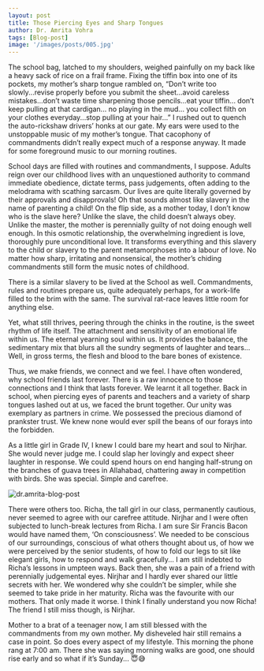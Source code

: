 ```yaml
---
layout: post
title: Those Piercing Eyes and Sharp Tongues
author: Dr. Amrita Vohra
tags: [Blog-post]
image: '/images/posts/005.jpg'
---
```


The school bag, latched to my shoulders, weighed painfully on my back like a heavy sack of rice on a frail frame. Fixing the tiffin box into one of its pockets, my mother’s sharp tongue rambled on, “Don’t write too slowly...revise properly before you submit the sheet...avoid careless mistakes...don’t waste time sharpening those pencils...eat your tiffin... don’t keep pulling at that cardigan... no playing in the mud... you collect filth on your clothes everyday...stop pulling at your hair...” I rushed out to quench the auto-rickshaw drivers’ honks at our gate. My ears were used to the unstoppable music of my mother’s tongue. That cacophony of commandments didn’t really expect much of a response anyway. It made for some foreground music to our morning routines.

School days are filled with routines and commandments, I suppose. Adults reign over our childhood lives with an unquestioned authority to command immediate obedience, dictate terms, pass judgements, often adding to the melodrama with scathing sarcasm. Our lives are quite literally governed by their approvals and disapprovals! Oh that sounds almost like slavery in the name of parenting a child! On the flip side, as a mother today, I don’t know who is the slave here? Unlike the slave, the child doesn’t always obey. Unlike the master, the mother is perennially guilty of not doing enough well enough. In this osmotic relationship, the overwhelming ingredient is love, thoroughly pure unconditional love. It transforms everything and this slavery to the child or slavery to the parent metamorphoses into a labour of love. No matter how sharp, irritating and nonsensical, the mother’s chiding commandments still form the music notes of childhood.

There is a similar slavery to be lived at the School as well. Commandments, rules and routines prepare us, quite adequately perhaps, for a work-life filled to the brim with the same. The survival rat-race leaves little room for anything else.

Yet, what still thrives, peering through the chinks in the routine, is the sweet rhythm of life itself. The attachment and sensitivity of an emotional life within us. The eternal yearning soul within us. It provides the balance, the sedimentary mix that blurs all the sundry segments of laughter and tears... Well, in gross terms, the flesh and blood to the bare bones of existence.

Thus, we make friends, we connect and we feel. I have often wondered, why school friends last forever. There is a raw innocence to those connections and I think that lasts forever. We learnt it all together. Back in school, when piercing eyes of parents and teachers and a variety of sharp tongues lashed out at us, we faced the brunt together. Our unity was exemplary as partners in crime. We possessed the precious diamond of prankster trust. We knew none would ever spill the beans of our forays into the forbidden.

As a little girl in Grade IV, I knew I could bare my heart and soul to Nirjhar. She would never judge me. I could slap her lovingly and expect sheer laughter in response. We could spend hours on end hanging half-strung on the branches of guava trees in Allahabad, chattering away in competition with birds. She was special. Simple and carefree.

![dr.amrita-blog-post](https://i.imgur.com/mKJQBBr.jpg)

There were others too. Richa, the tall girl in our class, permanently cautious, never seemed to agree with our carefree attitude. Nirjhar and I were often subjected to lunch-break lectures from Richa. I am sure Sir Francis Bacon would have named them, ‘On consciousness’. We needed to be conscious of our surroundings, conscious of what others thought about us, of how we were perceived by the senior students, of how to fold our legs to sit like elegant girls, how to respond and walk gracefully... I am still indebted to Richa’s lessons in umpteen ways. Back then, she was a pain of a friend with perennially judgemental eyes. Nirjhar and I hardly ever shared our little secrets with her. We wondered why she couldn’t be simpler, while she seemed to take pride in her maturity. Richa was the favourite with our mothers. That only made it worse. I think I finally understand you now Richa! The friend I still miss though, is Nirjhar.

Mother to a brat of a teenager now, I am still blessed with the commandments from my own mother. My disheveled hair still remains a case in point. So does every aspect of my lifestyle. This morning the phone rang at 7:00 am. There she was saying morning walks are good, one should rise early and so what if it’s Sunday... 😇😅



